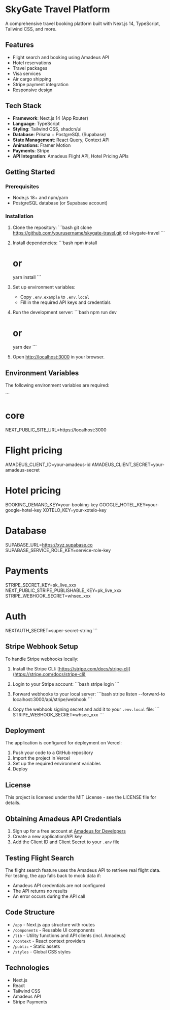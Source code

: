 # SkyGate Travel Platform

A comprehensive travel booking platform built with Next.js 14, TypeScript, Tailwind CSS, and more.

## Features

- Flight search and booking using Amadeus API
- Hotel reservations
- Travel packages
- Visa services
- Air cargo shipping
- Stripe payment integration
- Responsive design

## Tech Stack

- **Framework**: Next.js 14 (App Router)
- **Language**: TypeScript
- **Styling**: Tailwind CSS, shadcn/ui
- **Database**: Prisma + PostgreSQL (Supabase)
- **State Management**: React Query, Context API
- **Animations**: Framer Motion
- **Payments**: Stripe
- **API Integration**: Amadeus Flight API, Hotel Pricing APIs

## Getting Started

### Prerequisites

- Node.js 18+ and npm/yarn
- PostgreSQL database (or Supabase account)

### Installation

1. Clone the repository:
   \`\`\`bash
   git clone https://github.com/yourusername/skygate-travel.git
   cd skygate-travel
   \`\`\`

2. Install dependencies:
   \`\`\`bash
   npm install
   # or
   yarn install
   \`\`\`

3. Set up environment variables:
   - Copy `.env.example` to `.env.local`
   - Fill in the required API keys and credentials

4. Run the development server:
   \`\`\`bash
   npm run dev
   # or
   yarn dev
   \`\`\`

5. Open [http://localhost:3000](http://localhost:3000) in your browser.

## Environment Variables

The following environment variables are required:

\`\`\`
# core
NEXT_PUBLIC_SITE_URL=https://localhost:3000

# Flight pricing
AMADEUS_CLIENT_ID=your-amadeus-id
AMADEUS_CLIENT_SECRET=your-amadeus-secret

# Hotel pricing
BOOKING_DEMAND_KEY=your-booking-key
GOOGLE_HOTEL_KEY=your-google-hotel-key
XOTELO_KEY=your-xotelo-key

# Database
SUPABASE_URL=https://xyz.supabase.co
SUPABASE_SERVICE_ROLE_KEY=service-role-key

# Payments
STRIPE_SECRET_KEY=sk_live_xxx
NEXT_PUBLIC_STRIPE_PUBLISHABLE_KEY=pk_live_xxx
STRIPE_WEBHOOK_SECRET=whsec_xxx

# Auth
NEXTAUTH_SECRET=super-secret-string
\`\`\`

## Stripe Webhook Setup

To handle Stripe webhooks locally:

1. Install the Stripe CLI: [https://stripe.com/docs/stripe-cli](https://stripe.com/docs/stripe-cli)

2. Login to your Stripe account:
   \`\`\`bash
   stripe login
   \`\`\`

3. Forward webhooks to your local server:
   \`\`\`bash
   stripe listen --forward-to localhost:3000/api/stripe/webhook
   \`\`\`

4. Copy the webhook signing secret and add it to your `.env.local` file:
   \`\`\`
   STRIPE_WEBHOOK_SECRET=whsec_xxx
   \`\`\`

## Deployment

The application is configured for deployment on Vercel:

1. Push your code to a GitHub repository
2. Import the project in Vercel
3. Set up the required environment variables
4. Deploy

## License

This project is licensed under the MIT License - see the LICENSE file for details.

## Obtaining Amadeus API Credentials

1. Sign up for a free account at [Amadeus for Developers](https://developers.amadeus.com/)
2. Create a new application/API key
3. Add the Client ID and Client Secret to your `.env` file

## Testing Flight Search

The flight search feature uses the Amadeus API to retrieve real flight data. For testing, the app falls back to mock data if:

- Amadeus API credentials are not configured
- The API returns no results
- An error occurs during the API call

## Code Structure

- `/app` - Next.js app structure with routes
- `/components` - Reusable UI components
- `/lib` - Utility functions and API clients (incl. Amadeus)
- `/context` - React context providers
- `/public` - Static assets
- `/styles` - Global CSS styles

## Technologies

- Next.js
- React
- Tailwind CSS
- Amadeus API
- Stripe Payments
